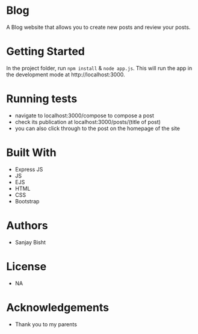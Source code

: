 # Blog
A Blog website that allows you to create new posts and review your posts.

# Getting Started

In the project folder, run `npm install` & `node app.js`.  This will run the app in the development mode at http://localhost:3000.


# Running tests

* navigate to localhost:3000/compose to compose a post
* check its publication at localhost:3000/posts/(title of post)
* you can also click through to the post on the homepage of the site

# Built With

* Express JS
* JS
* EJS
* HTML
* CSS
* Bootstrap

# Authors

* Sanjay Bisht

# License

* NA

# Acknowledgements

* Thank you to my parents
